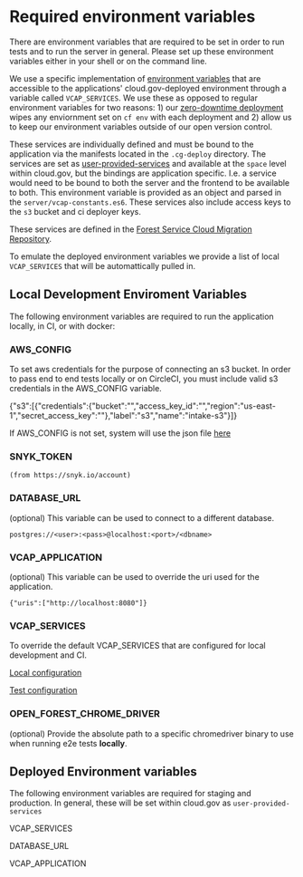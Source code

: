 # Required environment variables

There are environment variables that are required to be set in order to run tests and to run the server in general. Please set up these environment variables either in your shell or on the command line.

We use a specific implementation of [environment variables](https://docs.run.pivotal.io/devguide/deploy-apps/environment-variable.html) that are accessible to the applications' cloud.gov-deployed environment through a variable called `VCAP_SERVICES`. We use these as opposed to regular environment variables for two reasons: 1) our [zero-downtime deployment](https://github.com/contraband/autopilot) wipes any enviornment set on `cf env` with each deployment and 2) allow us to keep our environment variables outside of our open version control.

These services are individually defined and must be bound to the application via the manifests located in the `.cg-deploy` directory. The services are set as [user-provided-services](https://docs.cloudfoundry.org/devguide/services/user-provided.html) and available at the `space` level within cloud.gov, but the bindings are application specific. I.e. a service would need to be bound to both the server and the frontend to be available to both. This environment variable is provided as an object and parsed in the `server/vcap-constants.es6`. These services also include access keys to the `s3` bucket and ci deployer keys.

These services are defined in the [Forest Service Cloud Migration Repository](https://github.com/18F/fs-cloud-gov-migration).

To emulate the deployed environment variables we provide a list of local `VCAP_SERVICES` that will be automattically pulled in.

## Local Development Enviroment Variables
The following environment variables are required to run the application locally, in CI, or with docker:

### AWS_CONFIG
  To set aws credentials for the purpose of connecting an s3 bucket. In order to pass end to end tests locally or on CircleCI, you must include valid s3 credentials in the AWS_CONFIG variable.

  {"s3":[{"credentials":{"bucket":"","access_key_id":"","region":"us-east-1","secret_access_key":""},"label":"s3","name":"intake-s3"}]}

  If AWS_CONFIG is not set, system will use the json file [here](/server/environment-variables/aws-config.json)

### SNYK_TOKEN

    (from https://snyk.io/account)

### DATABASE_URL

(optional) This variable can be used to connect to a different database.

    postgres://<user>:<pass>@localhost:<port>/<dbname>

### VCAP_APPLICATION

(optional) This variable can be used to override the uri used for the
application.

    {"uris":["http://localhost:8080"]}

### VCAP_SERVICES

To override the default VCAP_SERVICES that are configured for local development and CI.

  [Local configuration](/server/environment-variables/local.json)

  [Test configuration](/server/environment-variables/test.json)

### OPEN_FOREST_CHROME_DRIVER

(optional) Provide the absolute path to a specific chromedriver binary to use when running e2e tests **locally**.

## Deployed Environment variables
The following environment variables are required for staging and production. In general, these will be set within cloud.gov as `user-provided-services`

VCAP_SERVICES

DATABASE_URL

VCAP_APPLICATION

